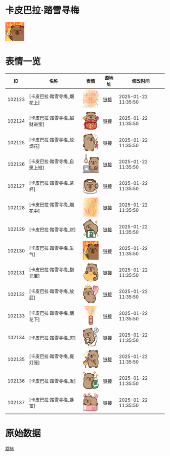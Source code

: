 # 卡皮巴拉·踏雪寻梅

<img src="./cover.png" height="60" alt="cover" />

# 表情一览

|ID|名称|表情|源地址|修改时间|
|----|----|----|----|----|
|102123|[卡皮巴拉·踏雪寻梅_烟花上]|<img src="./pic/102123_%5B卡皮巴拉·踏雪寻梅_烟花上%5D.png" height="60" alt="烟花上"/>|[链接](https://i0.hdslb.com/bfs/garb/6bf99606e3b8809c7a1e18a8fad641b3ad8bb0f1.png)|2025-01-22 11:35:50|
|102124|[卡皮巴拉·踏雪寻梅_招财进宝]|<img src="./pic/102124_%5B卡皮巴拉·踏雪寻梅_招财进宝%5D.png" height="60" alt="招财进宝"/>|[链接](https://i0.hdslb.com/bfs/garb/26b596f9621f1ce05849acd9b4bc6a6124cddd4a.png)|2025-01-22 11:35:50|
|102125|[卡皮巴拉·踏雪寻梅_放烟花]|<img src="./pic/102125_%5B卡皮巴拉·踏雪寻梅_放烟花%5D.png" height="60" alt="放烟花"/>|[链接](https://i0.hdslb.com/bfs/garb/75f589e9987e2ed3c1bee863e09e637a1a829245.png)|2025-01-22 11:35:50|
|102126|[卡皮巴拉·踏雪寻梅_自愿上班]|<img src="./pic/102126_%5B卡皮巴拉·踏雪寻梅_自愿上班%5D.png" height="60" alt="自愿上班"/>|[链接](https://i0.hdslb.com/bfs/garb/18d2d65b4893e6e77281ab37124179793ace570f.png)|2025-01-22 11:35:50|
|102127|[卡皮巴拉·踏雪寻梅_茶杯]|<img src="./pic/102127_%5B卡皮巴拉·踏雪寻梅_茶杯%5D.png" height="60" alt="茶杯"/>|[链接](https://i0.hdslb.com/bfs/garb/5b5a09dfc4e8f6235a7035b29e3cd476c0e3c2c7.png)|2025-01-22 11:35:50|
|102128|[卡皮巴拉·踏雪寻梅_烟花中]|<img src="./pic/102128_%5B卡皮巴拉·踏雪寻梅_烟花中%5D.png" height="60" alt="烟花中"/>|[链接](https://i0.hdslb.com/bfs/garb/d0778d9f5b2fb7d2fa9942c1b159a0b91eeed91c.png)|2025-01-22 11:35:50|
|102129|[卡皮巴拉·踏雪寻梅_财]|<img src="./pic/102129_%5B卡皮巴拉·踏雪寻梅_财%5D.png" height="60" alt="财"/>|[链接](https://i0.hdslb.com/bfs/garb/bea69d3c0da3614fde992058bb9634623fb65907.png)|2025-01-22 11:35:50|
|102130|[卡皮巴拉·踏雪寻梅_生气]|<img src="./pic/102130_%5B卡皮巴拉·踏雪寻梅_生气%5D.png" height="60" alt="生气"/>|[链接](https://i0.hdslb.com/bfs/garb/389ef0fd7c08393d694cca836a51513ea8d27ca9.png)|2025-01-22 11:35:50|
|102131|[卡皮巴拉·踏雪寻梅_抱元宝]|<img src="./pic/102131_%5B卡皮巴拉·踏雪寻梅_抱元宝%5D.png" height="60" alt="抱元宝"/>|[链接](https://i0.hdslb.com/bfs/garb/3317f670f7393123a45369cc4150786407e75d05.png)|2025-01-22 11:35:50|
|102132|[卡皮巴拉·踏雪寻梅_放屁]|<img src="./pic/102132_%5B卡皮巴拉·踏雪寻梅_放屁%5D.png" height="60" alt="放屁"/>|[链接](https://i0.hdslb.com/bfs/garb/d24b9cb3ef4a52900ab2ca9da88fd2c152a243ff.png)|2025-01-22 11:35:50|
|102133|[卡皮巴拉·踏雪寻梅_烟花下]|<img src="./pic/102133_%5B卡皮巴拉·踏雪寻梅_烟花下%5D.png" height="60" alt="烟花下"/>|[链接](https://i0.hdslb.com/bfs/garb/eded1d5083e8367a536505f291ffea6dfdf5e723.png)|2025-01-22 11:35:50|
|102134|[卡皮巴拉·踏雪寻梅_穷]|<img src="./pic/102134_%5B卡皮巴拉·踏雪寻梅_穷%5D.png" height="60" alt="穷"/>|[链接](https://i0.hdslb.com/bfs/garb/a877795b8203e93b4f179fbdb5b8315e011b02c4.png)|2025-01-22 11:35:50|
|102135|[卡皮巴拉·踏雪寻梅_提灯笼]|<img src="./pic/102135_%5B卡皮巴拉·踏雪寻梅_提灯笼%5D.png" height="60" alt="提灯笼"/>|[链接](https://i0.hdslb.com/bfs/garb/983fa4229234bc4fa6fe1d59232fc93783848752.png)|2025-01-22 11:35:50|
|102136|[卡皮巴拉·踏雪寻梅_发]|<img src="./pic/102136_%5B卡皮巴拉·踏雪寻梅_发%5D.png" height="60" alt="发"/>|[链接](https://i0.hdslb.com/bfs/garb/1a27f4b758b208cdbd63ef51162da82646240315.png)|2025-01-22 11:35:50|
|102137|[卡皮巴拉·踏雪寻梅_暴富]|<img src="./pic/102137_%5B卡皮巴拉·踏雪寻梅_暴富%5D.png" height="60" alt="暴富"/>|[链接](https://i0.hdslb.com/bfs/garb/e362ebffd33813b7fb1b9214e11690bc590feaad.png)|2025-01-22 11:35:50|

# 原始数据

[跳转](./raw.json)

